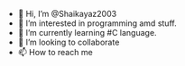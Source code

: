 - 👋 Hi, I’m @Shaikayaz2003
- 👀 I’m interested in programming amd stuff.
- 🌱 I’m currently learning #C language. 
- 💞️ I’m looking to collaborate 
- 📫 How to reach me 


<!---
Shaikayaz2003/Shaikayaz2003 is a ✨ special ✨ repository because its `README.md` (this file) appears on your GitHub profile.
You can click the Preview link to take a look at your changes.
--->

